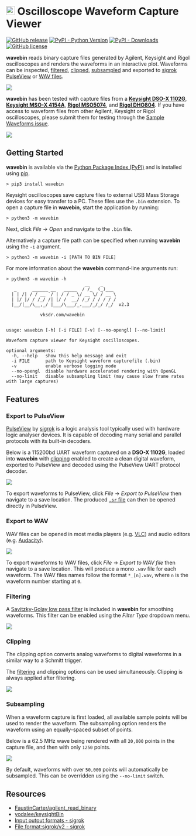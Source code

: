# <img src="https://raw.githubusercontent.com/sam210723/wavebin/master/icon.ico" width=24 /> Oscilloscope Waveform Capture Viewer

[![GitHub release](https://img.shields.io/github/release/sam210723/wavebin.svg)](https://pypi.org/project/wavebin/)
[![PyPI - Python Version](https://img.shields.io/pypi/pyversions/wavebin)](https://pypi.org/project/wavebin/)
[![PyPI - Downloads](https://img.shields.io/pypi/dw/wavebin)](https://pypi.org/project/wavebin/)
[![GitHub license](https://img.shields.io/github/license/sam210723/wavebin.svg)](https://github.com/sam210723/wavebin/master/LICENSE)

**wavebin** reads binary capture files generated by Agilent, Keysight and Rigol oscilloscopes and renders the waveforms in an interactive plot. Waveforms can be inspected, [filtered](#filtering), [clipped](#clipping), [subsampled](#subsampling) and exported to [sigrok PulseView](#export-to-pulseview) or [WAV files](#export-to-wav).

![](https://raw.githubusercontent.com/sam210723/wavebin/master/screenshots/wavebin.png)

**wavebin** has been tested with capture files from a [**Keysight DSO-X 1102G**](https://www.keysight.com/en/pdx-2766207-pn-DSOX1102G/oscilloscope-70-100-mhz-2-analog-channels), [**Keysight MSO-X 4154A**](https://www.keysight.com/en/pdx-x201943-pn-MSOX4154A/mixed-signal-oscilloscope-15-ghz-4-analog-plus-16-digital-channels), [**Rigol MSO5074**](https://www.rigolna.com/products/digital-oscilloscopes/MSO5000/), and [**Rigol DHO804**](https://www.rigolna.com/products/rigol-digital-oscilloscopes/dho800/). If you have access to waveform files from other Agilent, Keysight or Rigol oscilloscopes, please submit them for testing through the [Sample Waveforms issue](https://github.com/sam210723/wavebin/issues/1).

![](https://raw.githubusercontent.com/sam210723/wavebin/master/screenshots/console.png)


## Getting Started
**wavebin** is available via the [Python Package Index (PyPI)](https://pypi.org/project/wavebin/) and is installed using [pip](https://pip.pypa.io/en/stable/).

```
> pip3 install wavebin
```

Keysight oscilloscopes save capture files to external USB Mass Storage devices for easy transfer to a PC. These files use the `.bin` extension.
To open a capture file in **wavebin**, start the application by running:

```
> python3 -m wavebin
```

Next, click *File* &#8594; *Open* and navigate to the `.bin` file.


Alternatively a capture file path can be specified when running **wavebin** using the `-i` argument.

```
> python3 -m wavebin -i [PATH TO BIN FILE]
```

For more information about the **wavebin** command-line arguments run:

```
> python3 -m wavebin -h
                              __    _
   _      ______ __   _____  / /_  (_)___
  | | /| / / __ `/ | / / _ \/ __ \/ / __ \
  | |/ |/ / /_/ /| |/ /  __/ /_/ / / / / /
  |__/|__/\__,_/ |___/\___/_.___/_/_/ /_/  v2.3

             vksdr.com/wavebin


usage: wavebin [-h] [-i FILE] [-v] [--no-opengl] [--no-limit]

Waveform capture viewer for Keysight oscilloscopes.

optional arguments:
  -h, --help   show this help message and exit
  -i FILE      path to Keysight waveform capturefile (.bin)
  -v           enable verbose logging mode
  --no-opengl  disable hardware accelerated rendering with OpenGL
  --no-limit   disable subsampling limit (may cause slow frame rates with large captures)
```

## Features
### Export to PulseView
[PulseView](https://sigrok.org/wiki/PulseView) by [sigrok](https://sigrok.org) is a logic analysis tool typically used with hardware logic analyser devices. It is capable of decoding many serial and parallel protocols with its built-in decoders.

Below is a 115200bd UART waveform captured on a **DSO-X 1102G**, loaded into **wavebin** with [clipping](#clipping) enabled to create a clean digital waveform, exported to PulseView and decoded using the PulseView UART protocol decoder.

![](https://raw.githubusercontent.com/sam210723/wavebin/master/screenshots/pulseview.png)

To export waveforms to PulseView, click *File* &#8594; *Export to PulseView* then navigate to a save location. The produced [`.sr` file](https://sigrok.org/wiki/File_format:Sigrok/v2) can then be opened directly in PulseView.

### Export to WAV
WAV files can be opened in most media players (e.g. [VLC](https://www.videolan.org/vlc/)) and audio editors (e.g. [Audacity](https://www.audacityteam.org/)).

![](https://raw.githubusercontent.com/sam210723/wavebin/master/screenshots/wav.png)

To export waveforms to WAV files, click *File* &#8594; *Export to WAV file* then navigate to a save location. This will produce a mono `.wav` file for each waveform. The WAV files names follow the format `*_[n].wav`, where `n` is the waveform number starting at `0`.


### Filtering
A [Savitzky-Golay low pass filter](https://en.wikipedia.org/wiki/Savitzky%E2%80%93Golay_filter) is included in **wavebin** for smoothing waveforms. This filter can be enabled using the *Filter Type* dropdown menu.

![](https://raw.githubusercontent.com/sam210723/wavebin/master/screenshots/filtering.png)


### Clipping
The clipping option converts analog waveforms to digital waveforms in a similar way to a Schmitt trigger.

The [filtering](#filtering) and clipping options can be used simultaneously. Clipping is always applied after filtering.

![](https://raw.githubusercontent.com/sam210723/wavebin/master/screenshots/clipping.png)


### Subsampling
When a waveform capture is first loaded, all available sample points will be used to render the waveform.
The subsampling option renders the waveform using an equally-spaced subset of points.

Below is a 62.5 MHz wave being rendered with all `20,000` points in the capture file, and then with only `1250` points.

![](https://raw.githubusercontent.com/sam210723/wavebin/master/screenshots/subsampling.png)

By default, waveforms with over `50,000` points will automatically be subsampled. This can be overridden using the `--no-limit` switch.

## Resources
  - [FaustinCarter/agilent_read_binary](https://github.com/FaustinCarter/agilent_read_binary)
  - [yodalee/keysightBin](https://github.com/yodalee/keysightBin/)
  - [Input output formats - sigrok](https://sigrok.org/wiki/Input_output_formats)
  - [File format:sigrok/v2 - sigrok](https://sigrok.org/wiki/File_format:Sigrok/v2)

